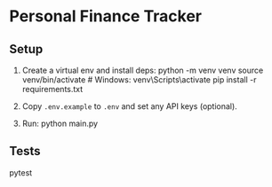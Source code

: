 # Personal Finance Tracker

## Setup
1. Create a virtual env and install deps:
   python -m venv venv
   source venv/bin/activate    # Windows: venv\Scripts\activate
   pip install -r requirements.txt

2. Copy `.env.example` to `.env` and set any API keys (optional).

3. Run:
   python main.py

## Tests
   pytest
